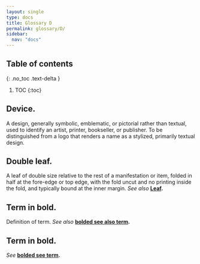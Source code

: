 ```yaml
---
layout: single
type: docs
title: Glossary D
permalink: glossary/D/
sidebar:
  nav: "docs"
---
```


## Table of contents
{: .no_toc .text-delta }

1. TOC
{:toc}

## **Device.**
A design, generally symbolic, emblematic, or pictorial rather than textual, used to identify an artist, printer, bookseller, or publisher. To be distinguished from a logo that renders a name as a stylized, primarily textual design.

## **Double leaf.**
A leaf of double size relative to the rest of a manifestation or item, folded in half at the fore-edge or top edge, with the fold uncut and no printing inside the fold, and typically bound at the inner margin. *See also* **[Leaf](/DCRMR/glossary/L/#leaf).**

## **Term in bold.** 
Definition of term. *See also* **[bolded see also term](/DCRMR/glossary/Letter/#bolded-see-also-term).**

## **Term in bold.**
*See* **[bolded see term](/DCRMR/glossary/Letter/#bolded-see-also-term).**
